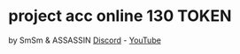 # project acc online 130 TOKEN

by SmSm & ASSASSIN [Discord](https://discord.gg/tgaC98eZ) - [YouTube](https://www.youtube.com/channel/UCtnZUcJzWPsxHN_h2TmZJtw)